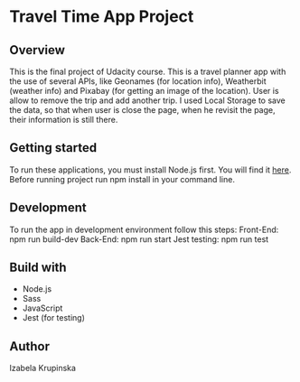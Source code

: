 # Travel Time App Project

## Overview

This is the final project of Udacity course. This is a travel planner app with the use of several APIs, like Geonames (for location info), Weatherbit (weather info) and Pixabay (for getting an image of the location). User is allow to remove the trip and add another trip. I used Local Storage to save the data, so that when user is close the page, when he revisit the page, their information is still there.

## Getting started

To run these applications, you must install Node.js first. You will find it [here](https://nodejs.org/en/).
Before running project run npm install in your command line.

## Development

To run the app in development environment follow this steps:
Front-End:
npm run build-dev
Back-End:
npm run start
Jest testing:
npm run test

## Build with

- Node.js
- Sass
- JavaScript
- Jest (for testing)

## Author

Izabela Krupinska
